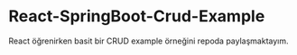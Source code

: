 # React-SpringBoot-Crud-Example
React öğrenirken basit bir CRUD example örneğini repoda paylaşmaktayım.